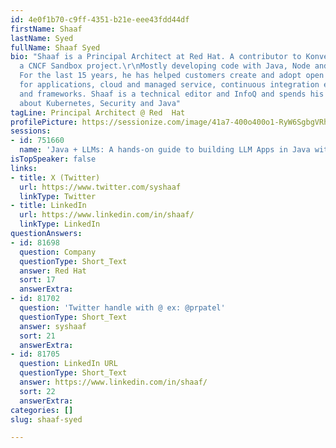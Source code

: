 ```yaml
---
id: 4e0f1b70-c9ff-4351-b21e-eee43fdd44df
firstName: Shaaf
lastName: Syed
fullName: Shaaf Syed
bio: "Shaaf is a Principal Architect at Red Hat. A contributor to Konveyor community
  a CNCF Sandbox project.\r\nMostly developing code with Java, Node and recently AI/ML.
  For the last 15 years, he has helped customers create and adopt open source solutions
  for applications, cloud and managed service, continuous integration environments,
  and frameworks. Shaaf is a technical editor and InfoQ and spends his time writing
  about Kubernetes, Security and Java"
tagLine: Principal Architect @ Red  Hat
profilePicture: https://sessionize.com/image/41a7-400o400o1-RyW6SgbgVRh4Xn1VYfGvRf.jpg
sessions:
- id: 751660
  name: 'Java + LLMs: A hands-on guide to building LLM Apps in Java with JakartaEE'
isTopSpeaker: false
links:
- title: X (Twitter)
  url: https://www.twitter.com/syshaaf
  linkType: Twitter
- title: LinkedIn
  url: https://www.linkedin.com/in/shaaf/
  linkType: LinkedIn
questionAnswers:
- id: 81698
  question: Company
  questionType: Short_Text
  answer: Red Hat
  sort: 17
  answerExtra:
- id: 81702
  question: 'Twitter handle with @ ex: @prpatel'
  questionType: Short_Text
  answer: syshaaf
  sort: 21
  answerExtra:
- id: 81705
  question: LinkedIn URL
  questionType: Short_Text
  answer: https://www.linkedin.com/in/shaaf/
  sort: 22
  answerExtra:
categories: []
slug: shaaf-syed

---
```

